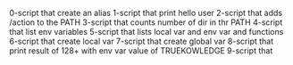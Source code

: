 0-script that create an alias
1-script that print hello user
2-script that adds /action to the PATH
3-script that counts number of dir in thr PATH
4-script that list env variables
5-script that lists local var and env var and functions
6-script that create local var
7-script that create global var
8-script that print result of 128+ with env var value of TRUEKOWLEDGE
9-script that 
